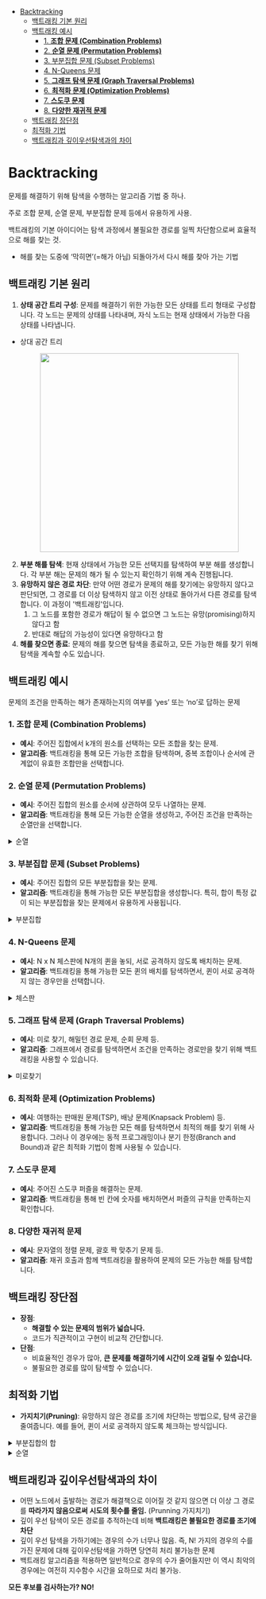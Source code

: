 <!-- TOC start (generated with https://github.com/derlin/bitdowntoc) -->

- [Backtracking](#backtracking)
  - [백트래킹 기본 원리](#백트래킹-기본-원리)
  - [백트래킹 예시](#백트래킹-예시)
    - [1. **조합 문제 (Combination Problems)**](#1-조합-문제-combination-problems)
    - [2. **순열 문제 (Permutation Problems)**](#2-순열-문제-permutation-problems)
    - [3. 부분집합 문제 (Subset Problems)](#3-부분집합-문제-subset-problems)
    - [4. N-Queens 문제](#4-n-queens-문제)
    - [5. **그래프 탐색 문제 (Graph Traversal Problems)**](#5-그래프-탐색-문제-graph-traversal-problems)
    - [6. **최적화 문제 (Optimization Problems)**](#6-최적화-문제-optimization-problems)
    - [7. **스도쿠 문제**](#7-스도쿠-문제)
    - [8. **다양한 재귀적 문제**](#8-다양한-재귀적-문제)
  - [백트래킹 장단점](#백트래킹-장단점)
  - [최적화 기법](#최적화-기법)
  - [백트래킹과 깊이우선탐색과의 차이](#백트래킹과-깊이우선탐색과의-차이)

<!-- TOC end -->


# Backtracking

문제를 해결하기 위해 탐색을 수행하는 알고리즘 기법 중 하나.

주로 조합 문제, 순열 문제, 부분집합 문제 등에서 유용하게 사용.

백트래킹의 기본 아이디어는 탐색 과정에서 불필요한 경로를 일찍 차단함으로써 효율적으로 해를 찾는 것.

- 해를 찾는 도중에 ‘막히면’(=해가 아님) 되돌아가서 다시 해를 찾아 가는 기법

## 백트래킹 기본 원리

1. **상태 공간 트리 구성**: 문제를 해결하기 위한 가능한 모든 상태를 트리 형태로 구성합니다. 각 노드는 문제의 상태를 나타내며, 자식 노드는 현재 상태에서 가능한 다음 상태를 나타냅니다.
  - 상대 공간 트리

    <p align = 'center'>
    <image src = '..\image\backtracking-tree.png' width = 400>
    </p>      
        
2. **부분 해를 탐색**: 현재 상태에서 가능한 모든 선택지를 탐색하여 부분 해를 생성합니다. 각 부분 해는 문제의 해가 될 수 있는지 확인하기 위해 계속 진행됩니다.
3. **유망하지 않은 경로 차단**: 만약 어떤 경로가 문제의 해를 찾기에는 유망하지 않다고 판단되면, 그 경로를 더 이상 탐색하지 않고 이전 상태로 돌아가서 다른 경로를 탐색합니다. 이 과정이 '백트래킹'입니다.
    1. 그 노드를 포함한 경로가 해답이 될 수 없으면 그 노드는 유망(promising)하지 않다고 함
    2. 반대로 해답의 가능성이 있다면 유망하다고 함
4. **해를 찾으면 종료**: 문제의 해를 찾으면 탐색을 종료하고, 모든 가능한 해를 찾기 위해 탐색을 계속할 수도 있습니다.


## 백트래킹 예시
문제의 조건을 만족하는 해가 존재하는지의 여부를 ‘yes’ 또는 ‘no’로 답하는 문제

### 1. **조합 문제 (Combination Problems)**

- **예시**: 주어진 집합에서 k개의 원소를 선택하는 모든 조합을 찾는 문제.
- **알고리즘**: 백트래킹을 통해 모든 가능한 조합을 탐색하며, 중복 조합이나 순서에 관계없이 유효한 조합만을 선택합니다.

### 2. **순열 문제 (Permutation Problems)**

- **예시**: 주어진 집합의 원소를 순서에 상관하여 모두 나열하는 문제.
- **알고리즘**: 백트래킹을 통해 모든 가능한 순열을 생성하고, 주어진 조건을 만족하는 순열만을 선택합니다.

<details>
<summary>순열</summary>

- 집합 {1, 2, 3}에서 모든 순열을 생성하는 함수
- 동일한 숫자가 포함되지 않았을 때, 각 자리 수 별로 loop을 이용해 아래와 같이 구현할 수 있음
  
  ```py
    for i1 in range(1, 4):
        for i2 in range(1, 4):
            if i2 != i1:
                for i3 in range(1, 4):
                    if i3 != i1 and i3 != i1:
                        print(i1, i2, i3)
  ```

  <p align = 'center'>
  <image src = '..\image\backtarcking-permutation.png' width = 400>
  </p>  

- 백트래킹을 이용하여 {1, 2, 3, … , NMAX)에 대한 순열 구하기
    - 접근 방법은 앞의 부분집합 구하는 방법과 유사하다.

  ```py
  def backtrack(a, k, n):
      c = [0] * MAXCANDIDATES # 후보를 저장할 배열
      if k == n:
          for i in range(0, k):
              print(a[i], end = '')
          print()
      else:
          ncandidates = construct_candidates(a, k, n, c)
          for i in range(ncandidates): # 추천
              a[k] = c[i]
              bactrack(a, k + 1, n)
              
  MAXCANDIDATES = 2
  NMAX = 4
  a = [0]*NMAX
  backtrack(a, 0, 3)
  ```

  ```py
  def backtrack(a, k, n):
      c = [0] * MAXCANDIDATES # 후보를 저장할 배열
      if k == n:
          for i in range(0, k):
              print(a[i], end = '')
          print()
      else:
          ncandidates = construct_candidates(a, k, n, c)
          for i in range(ncandidates): # 추천
              a[k] = c[i]
              bactrack(a, k + 1, n)
              
  def construct_candidates(a, k, n, c):
      in_perm = [False] * (NMAX + 1)
      
      for i in range(k):
          in_perm[a[i]] = True # a[k]에 들어갈 후보(a[0]~a[k-1]까지 사용된 적이 없는)
          
      ncandidates = 0
      for i in range(1, NMAX + 1):
          if in_perm[i] == False:
              c[ncandidates] = i # 후보를 넣고
              ncandidates += 1 # 후보 개수 추가
      
      return ncandidates # 실제 추천한 개수
      
  MAXCANDIDATES = 3
  NMAX = 3
  a = [0]*NMAX
  backtrack(a, 0, 3)
  ```

</details>


### 3. 부분집합 문제 (Subset Problems)

- **예시**: 주어진 집합의 모든 부분집합을 찾는 문제.
- **알고리즘**: 백트래킹을 통해 가능한 모든 부분집합을 생성합니다. 특히, 합이 특정 값이 되는 부분집합을 찾는 문제에서 유용하게 사용됩니다.

<details>
<summary> 부분집합 </summary>

- 어떤 집합의 공집합과 자기자신을 포함한 모든 부분집합을 powerset이라고 하며 구하고자 하는 어떤 집합의 원소 개수가 n일 경우 부분집합의 개수는 $2^n$개 이다.
- 백트래킹 기법으로 powerset을 만들어보자.
    - 앞에서 설명한 일반적인 백트래킹 접근 방법을 이용한다.
    - n개의 원소가 들어있는 집합의 $2^n$개의 부분집합을 만들 때는 `true` 또는 `false`값을 가지는 항목들로 구성된 n개의 배열을 만드는 방법을 이용.
    - 여기서 배열의 i번째 항목은 i번째의 원소가 부분집합의 값인지 아닌지를 나타내는 값이다.

    <p align = 'center'>
      <image src = '..\image\list2-bit.png' width = 400>
    </p>
    

- 각 원소가 부분집합에 포함되었는지 loop를 이용하여 확인하고 부분집합을 생성하는 방법

  ```py
  bit = [0, 0, 0, 0]
  for i in range(2):
      bit[0] = i  # 0번재 원소
      for j in range(2):
        bit[1] = j  # 1번째 원소
        for k in range(2):
            bit[2] = k  # 2번째 원소
            for l in range(2):
                bit[3] = l # 3번째 원소
                print(bit) # 생성된 부분집합 출력
  ```
    <p align = 'center'>
      <image src = '..\image\backtracking-subset.png' width = 400>
    </p>

- powerset을 구하는 백트래킹 알고리즘

  ```py
  def backtrack(a, k, n):
    # a : 주어진 배열
    # k : 결정할 원소
    # n : 원소 개수

    c = [0] * maxcandidates

    if k == n:
      # 답이면 원하는 작업을 함
      process_solution(a, k)
    else:
      ncandidates = construct_candidates(a, k, n, c)
      for i in range(ncandidates):
        a[k] = c[i]
        backtrack(a, k + 1, n)
  ```

  > `n`에 대해 가변이 된다는 점이 특징

  ```py
  def construct_candidates(a, k, n, c):
    c[0] = True
    c[1] = False
    return 2


  def process_solution(a, k):
    for i in range(k):
      if a[i]:
        print(num[i], end = ' ')
    print()
  ```

  ```py
  maxcandidates = 2
  nmax = 4
  a = [0] * nmax
  num = [1, 2, 3, 4]
  backtrack(a, 0, 3)
  ```

</details>

### 4. N-Queens 문제

- **예시**: N x N 체스판에 N개의 퀸을 놓되, 서로 공격하지 않도록 배치하는 문제.
- **알고리즘**: 백트래킹을 통해 가능한 모든 퀸의 배치를 탐색하면서, 퀸이 서로 공격하지 않는 경우만을 선택합니다.


<details>
<summary> 체스판 </summary>

```py
def checknode(v): # node
		if promising(v):
				if there is a solution at v:
						write the solution
				else:
					for u in each child of v:
							checknode(u)
```
  <p align = 'center'>
    <image src = '..\image\backtracking-chess.png' width = 400>
  </p>

- 깊이 우선 검색 : 155 노드
- 백트래킹 : 27 노드

</details>

### 5. **그래프 탐색 문제 (Graph Traversal Problems)**

- **예시**: 미로 찾기, 해밀턴 경로 문제, 순회 문제 등.
- **알고리즘**: 그래프에서 경로를 탐색하면서 조건을 만족하는 경로만을 찾기 위해 백트래킹을 사용할 수 있습니다.

<details>
<summary>미로찾기</summary>

- 내가 지나온 길을 벽으로 만들거나
- 새로운 미로판을 만들어서 기록을 해주기


- 아래 그림과 같이 입구와 출구가 주어진 미로에서 입구부터 출구까지의 경로를 찾는 문제
- 이동할 수 있는 방향은 4방향으로 제한

  <p align = 'center'>
  <image src = '..\image\backtraking-maze1.png' width = 400>
  </p>  

- 스택을 이용하여 지나온 경로를 역으로 되돌아 간다.

  <p align = 'center'>
  <image src = '..\image\backtraking-maze2.png' width = 400>
  </p>  
  <p align = 'center'>
  <image src = '..\image\backtraking-maze3.png' width = 400>
  </p>  

- 스택을 이용하여 다시 경로를 찾는다
  <p align = 'center'>
  <image src = '..\image\backtraking-maze4.png' width = 400>
  </p>  

</details>

### 6. **최적화 문제 (Optimization Problems)**

- **예시**: 여행하는 판매원 문제(TSP), 배낭 문제(Knapsack Problem) 등.
- **알고리즘**: 백트래킹을 통해 가능한 모든 해를 탐색하면서 최적의 해를 찾기 위해 사용합니다. 그러나 이 경우에는 동적 프로그래밍이나 분기 한정(Branch and Bound)과 같은 최적화 기법이 함께 사용될 수 있습니다.


### 7. **스도쿠 문제**

- **예시**: 주어진 스도쿠 퍼즐을 해결하는 문제.
- **알고리즘**: 백트래킹을 통해 빈 칸에 숫자를 배치하면서 퍼즐의 규칙을 만족하는지 확인합니다.

### 8. **다양한 재귀적 문제**

- **예시**: 문자열의 정렬 문제, 괄호 짝 맞추기 문제 등.
- **알고리즘**: 재귀 호출과 함께 백트래킹을 활용하여 문제의 모든 가능한 해를 탐색합니다.

## 백트래킹 장단점
- **장점**:
    - **해결할 수 있는 문제의 범위가 넓습니다.**
    - 코드가 직관적이고 구현이 비교적 간단합니다.
- **단점**:
    - 비효율적인 경우가 많아, **큰 문제를 해결하기에 시간이 오래 걸릴 수** **있습니다.**
    - 불필요한 경로를 많이 탐색할 수 있습니다.


## 최적화 기법

- **가지치기(Pruning)**: 유망하지 않은 경로를 조기에 차단하는 방법으로, 탐색 공간을 줄여줍니다. 예를 들어, 퀸이 서로 공격하지 않도록 체크하는 방식입니다.

<details>
<summary> 부분집합의 합 </summary>

집합 {1, 2, 3}의 원소에 대해 각 부분집합에서의 포함 여부를 트리로 표현

  <p align = 'center'>
  <image src = '..\image\bacaktrack-subset-sum.png' width = 400>
  </p>  

- i 원소의 포함 여부를 결정하면 i까지의 부분 집합의 합 $s_i$를 결정할 수 있음
- $s_{i-1}$이 찾고자 하는 부분집합의 합보다 크면 남은 원소를 고려할 필요가 없음

  <p align = 'center'>
  <image src = '..\image\bacaktrack-subset-sum2.png' width = 400>
  </p>  
 


- $A[i]$ 원소를 부분 집합의 원소로 고려하는 재귀 함수(A는 서로 다른 자연수의 집합)
    
  <p align = 'center'>
  <image src = '..\image\bacaktrack-subset-sum3.png' width = 400>
  </p>  
    
- **추가 고려 사항 → 백트래킹을 해도 개수가 줄어들지 않을 때 줄이기 위해서 이 방법을 추가해보기**

  <p align = 'center'>
  <image src = '..\image\bacaktrack-subset-sum4.png' width = 400>
  </p>  

**[예제]** {1, 2, 3, 4, 5, 6, 7, 8, 9, 10}의 powerset 중 원소의 합이 10인 부분집합을 구하시오.

```py
def f1(i, V):   # V개의 집합에서 i원소의 포함여부 결정
    if i == V:      # 모든 원소에 대해 결정하면
        print(b)
    else:
        b[i] = 1    # a[i]가 부분집합에 포함되는 경우
        f1(i+1, V)
        b[i] = 0
        f1(i+1, V)

def f2(i, V, K):
    global cnt
    if i == V:      # 모든 원소에 대해 결정하면
        s = 0               # 부분집합의 합 저장
        for j in range(V):
            if b[j]:    # a[j]가 포함되면
                s += a[j]
        #print(s)
        if s == K:  # 부분집합의 합이 K인 경우
            cnt += 1
    else:
        b[i] = 1    # a[i]가 부분집합에 포함되는 경우
        f2(i+1, V, K)
        b[i] = 0
        f2(i+1, V, K)

def f3(i, V, N, K): # i고려할 원소, V 원소 수, N 부분집합 원소수, K 찾는 합
    global cnt
    if i == V:      # 모든 원소에 대해 결정하면
        s = 0               # 부분집합의 합 저장
        c = 0               # 부분집합 원소 수
        for j in range(V):
            if b[j]:    # a[j]가 포함되면
                s += a[j]
                c += 1
        #print(s)
        if c==N and s == K:  # 부분집합의 합이 K인 경우
            cnt += 1
    else:
        b[i] = 1    # a[i]가 부분집합에 포함되는 경우
        f3(i+1, V, N, K)
        b[i] = 0
        f3(i+1, V, N, K)

T = int(input())
for tc in range(1, T+1):
    N, K = map(int, input().split())
    a = [ i for i in range(1, 13)]
    b = [0]*12                      # b[i]: a[i]원소의 포함여부 표시
    #------------------------------
    # 재귀로 모든 부분집합 만들기
    # f1(0, 12)   # 총 12개의 원소, a[0]부터 포함여부 결정하기
    # ------------------------------
    # 부분집합의 합이 K인 경우의 수 cnt 찾기
    # cnt = 0
    # f2(0, 12, K)
    # print(cnt)
    # ------------------------------
    # 원소의 개수가 N개이면서, 합이 K인 부분집합의 수 cnt 찾기
    cnt = 0
    f3(0, 12, N, K)
    print(cnt)

```

- 가지치기
    
```py
def f(i, k, s, t):
  # i 원소
  # k 집합의 크기
  # s i-1까지 고려된 합
  # t 목표
  global cnt

  if s > t:  # 고려한 원소의 합이 찾는 합보다 큰 경우
    return
  elif s == t:  # 남은 원소를 고려할 필요가 없는 경우
    cnt += 1
    return
  elif i == k:  # 모든 원소 고려
    return
  else:
    bit[i] = 1
    f(i + 1, k, s + A[i], t)  # A[i] 포함
    bit[i] = 0
    f(i + 1, k, s, t)  # A[i] 미포함
```

</details>

<details>
<summary> 순열 </summary>

- A[1, 2, 3]의 모든 원소를 사용한 순열
  - 123, 132, 213, 231, 312, 321
  - 총 6가지의 경우
    
    <p align = 'center'>
    <image src = '..\image\backtracking-prunning-permutation.png' width = 400>
    </p> 
    
    <p align = 'center'>
    <image src = '..\image\backtracking-prunning-permutation1.png' width = 400>
    </p> 
    
    <p align = 'center'>
    <image src = '..\image\backtracking-prunning-permutation2.png' width = 400>
    </p> 
    
    <p align = 'center'>
    <image src = '..\image\backtracking-prunning-permutation3.png' width = 400>
    </p> 

- **추가 제약 조건**: 문제에 따라 추가적인 제약 조건을 도입하여 탐색 범위를 줄일 수 있습니다.

</details>


## 백트래킹과 깊이우선탐색과의 차이


- 어떤 노드에서 출발하는 경로가 해결책으로 이어질 것 같지 않으면 더 이상 그 경로를 **따라가지 않음으로써** **시도의 횟수를 줄임.** (Prunning 가지치기)
- 깊이 우선 탐색이 모든 경로를 추적하는데 비해 **백트래킹은 불필요한 경로를 조기에 차단**
- 깊이 우선 탐색을 가하기에는 경우의 수가 너무나 많음. 즉, N! 가지의 경우의 수를 가진 문제에 대해 깊이우선탐색을 가하면 당연히 처리 불가능한 문제
- 백트래킹 알고리즘을 적용하면 일반적으로 경우의 수가 줄어들지만 이 역시 최악의 경우에는 여전히 지수함수 시간을 요하므로 처리 불가능.

**모든 후보를 검사하는가? NO!**
